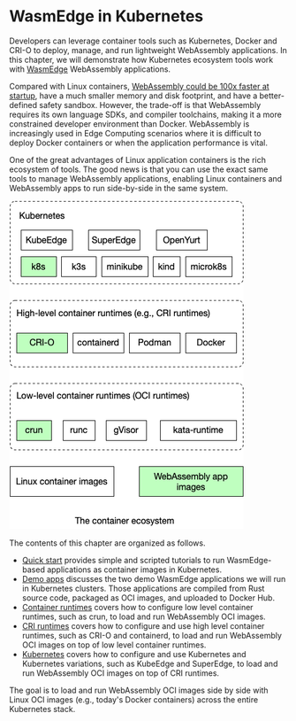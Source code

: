 # WasmEdge in Kubernetes

Developers can leverage container tools such as Kubernetes, Docker and CRI-O to deploy, manage, and run lightweight WebAssembly applications. In this chapter, we will demonstrate how Kubernetes ecosystem tools work with [WasmEdge](https://github.com/WasmEdge/WasmEdge) WebAssembly applications.

Compared with Linux containers, [WebAssembly could be 100x faster at startup](https://www.infoq.com/articles/arm-vs-x86-cloud-performance/), have a much smaller memory and disk footprint, and have a better-defined safety sandbox. However, the trade-off is that WebAssembly requires its own language SDKs, and compiler toolchains, making it a more constrained developer environment than Docker. WebAssembly is increasingly used in Edge Computing scenarios where it is difficult to deploy Docker containers or when the application performance is vital.

One of the great advantages of Linux application containers is the rich ecosystem of tools. The good news is that you can use the exact same tools to manage WebAssembly applications, enabling Linux containers and WebAssembly apps to run side-by-side in the same system.

![](kubernetes.png)

The contents of this chapter are organized as follows.

* [Quick start](kubernetes/quickstart.md) provides simple and scripted tutorials to run WasmEdge-based applications as container images in Kubernetes.
* [Demo apps](kubernetes/demo.md) discusses the two demo WasmEdge applications we will run in Kubernetes clusters. Those applications are compiled from Rust source code, packaged as OCI images, and uploaded to Docker Hub.
* [Container runtimes](kubernetes/container.md) covers how to configure low level container runtimes, such as crun, to load and run WebAssembly OCI images.
* [CRI runtimes](kubernetes/cri.md) covers how to configure and use high level container runtimes, such as CRI-O and containerd, to load and run WebAssembly OCI images on top of low level container runtimes.
* [Kubernetes](kubernetes/kubernetes.md) covers how to configure and use Kubernetes and Kubernetes variations, such as KubeEdge and SuperEdge, to load and run WebAssembly OCI images on top of CRI runtimes.

The goal is to load and run WebAssembly OCI images side by side with Linux OCI images (e.g., today's Docker containers) across the entire Kubernetes stack.
